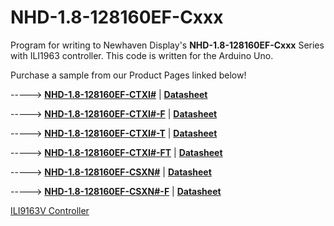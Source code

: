# NHD-1.8-128160EF-Cxxx
Program for writing to Newhaven Display's **NHD-1.8-128160EF-Cxxx** Series with ILI1963 controller. This code is written for the Arduino Uno. 

Purchase a sample from our Product Pages linked below!

-----> [**NHD-1.8-128160EF-CTXI#**](https://www.newhavendisplay.com/nhd18128160efctxi-p-6607.html)   |   [**Datasheet**](https://www.newhavendisplay.com/specs/NHD-1.8-128160EF-CTXI.pdf)

-----> [**NHD-1.8-128160EF-CTXI#-F**](https://www.newhavendisplay.com/nhd18128160efctxif-p-7337.html)   |   [**Datasheet**](https://www.newhavendisplay.com/specs/NHD-1.8-128160EF-CTXI-F.pdf)

-----> [**NHD-1.8-128160EF-CTXI#-T**](https://www.newhavendisplay.com/nhd18128160efctxit-p-7131.html)   |   [**Datasheet**](https://www.newhavendisplay.com/specs/NHD-1.8-128160EF-CTXI-T.pdf)

-----> [**NHD-1.8-128160EF-CTXI#-FT**](https://www.newhavendisplay.com/nhd18128160efctxift-p-7133.html)   |   [**Datasheet**](https://www.newhavendisplay.com/specs/NHD-1.8-128160EF-CTXI-FT.pdf)

-----> [**NHD-1.8-128160EF-CSXN#**](https://www.newhavendisplay.com/nhd18128160efcsxn-p-9489.html)   |   [**Datasheet**](https://www.newhavendisplay.com/specs/NHD-1.8-128160EF-CSXN.pdf)

-----> [**NHD-1.8-128160EF-CSXN#-F**](https://www.newhavendisplay.com/nhd18128160efcsxnf-p-9493.html)   |   [**Datasheet**](https://www.newhavendisplay.com/specs/NHD-1.8-128160EF-CSXN-F.pdf)


[ILI9163V Controller](https://www.newhavendisplay.com/resources_dataFiles/datasheets/LCDs/ILI9163V.pdf)
